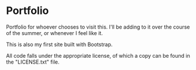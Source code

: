 # Portfolio
Portfolio for whoever chooses to visit this. I'll be adding to it over the course of the summer, or whenever I feel like it.

This is also my first site built with Bootstrap.

All code falls under the appropriate license, of which a copy can be found in the "LICENSE.txt" file.
